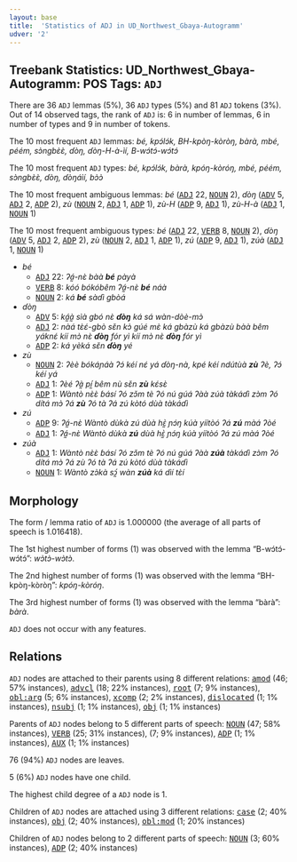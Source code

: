 ```yaml
---
layout: base
title:  'Statistics of ADJ in UD_Northwest_Gbaya-Autogramm'
udver: '2'
---
```


## Treebank Statistics: UD_Northwest_Gbaya-Autogramm: POS Tags: `ADJ`

There are 36 `ADJ` lemmas (5%), 36 `ADJ` types (5%) and 81 `ADJ` tokens (3%).
Out of 14 observed tags, the rank of `ADJ` is: 6 in number of lemmas, 6 in number of types and 9 in number of tokens.

The 10 most frequent `ADJ` lemmas: <em>bé, kpɔ́lɔ́k, BH-kpòŋ-kòròŋ, bàrà, mbé, péém, sɔ̀ngbɛ̀ɛ̀, ɗòŋ, ɗòŋ-H-à-ìí, B-wɔ́tɔ́-wɔ́tɔ́</em>

The 10 most frequent `ADJ` types:  <em>bé, kpɔ́lɔ́k, bàrà, kpóŋ-kòróŋ, mbé, péém, sɔ̀ngbɛ̀ɛ̀, ɗòŋ, ɗòŋáìí, bɔ̀ɔ̀</em>

The 10 most frequent ambiguous lemmas: <em>bé</em> (<tt><a href="gya_autogramm-pos-ADJ.html">ADJ</a></tt> 22, <tt><a href="gya_autogramm-pos-NOUN.html">NOUN</a></tt> 2), <em>ɗòŋ</em> (<tt><a href="gya_autogramm-pos-ADV.html">ADV</a></tt> 5, <tt><a href="gya_autogramm-pos-ADJ.html">ADJ</a></tt> 2, <tt><a href="gya_autogramm-pos-ADP.html">ADP</a></tt> 2), <em>zù</em> (<tt><a href="gya_autogramm-pos-NOUN.html">NOUN</a></tt> 2, <tt><a href="gya_autogramm-pos-ADJ.html">ADJ</a></tt> 1, <tt><a href="gya_autogramm-pos-ADP.html">ADP</a></tt> 1), <em>zù-H</em> (<tt><a href="gya_autogramm-pos-ADP.html">ADP</a></tt> 9, <tt><a href="gya_autogramm-pos-ADJ.html">ADJ</a></tt> 1), <em>zù-H-à</em> (<tt><a href="gya_autogramm-pos-ADJ.html">ADJ</a></tt> 1, <tt><a href="gya_autogramm-pos-NOUN.html">NOUN</a></tt> 1)

The 10 most frequent ambiguous types:  <em>bé</em> (<tt><a href="gya_autogramm-pos-ADJ.html">ADJ</a></tt> 22, <tt><a href="gya_autogramm-pos-VERB.html">VERB</a></tt> 8, <tt><a href="gya_autogramm-pos-NOUN.html">NOUN</a></tt> 2), <em>ɗòŋ</em> (<tt><a href="gya_autogramm-pos-ADV.html">ADV</a></tt> 5, <tt><a href="gya_autogramm-pos-ADJ.html">ADJ</a></tt> 2, <tt><a href="gya_autogramm-pos-ADP.html">ADP</a></tt> 2), <em>zù</em> (<tt><a href="gya_autogramm-pos-NOUN.html">NOUN</a></tt> 2, <tt><a href="gya_autogramm-pos-ADJ.html">ADJ</a></tt> 1, <tt><a href="gya_autogramm-pos-ADP.html">ADP</a></tt> 1), <em>zú</em> (<tt><a href="gya_autogramm-pos-ADP.html">ADP</a></tt> 9, <tt><a href="gya_autogramm-pos-ADJ.html">ADJ</a></tt> 1), <em>zúà</em> (<tt><a href="gya_autogramm-pos-ADJ.html">ADJ</a></tt> 1, <tt><a href="gya_autogramm-pos-NOUN.html">NOUN</a></tt> 1)


* <em>bé</em>
  * <tt><a href="gya_autogramm-pos-ADJ.html">ADJ</a></tt> 22: <em>ʔá̰-nɛ̀ bàà <b>bé</b> pàyà</em>
  * <tt><a href="gya_autogramm-pos-VERB.html">VERB</a></tt> 8: <em>kóó bókóbêm ʔá̰-nɛ̀ <b>bé</b> náà</em>
  * <tt><a href="gya_autogramm-pos-NOUN.html">NOUN</a></tt> 2: <em>ká <b>bé</b> sàɗì gbòá</em>
* <em>ɗòŋ</em>
  * <tt><a href="gya_autogramm-pos-ADV.html">ADV</a></tt> 5: <em>ká̰à̰ sìà gbó nɛ̀ <b>ɗòŋ</b> ká sá wàn-dòè-mɔ̀</em>
  * <tt><a href="gya_autogramm-pos-ADJ.html">ADJ</a></tt> 2: <em>nàá tɛ̀ɛ́-gbò sɛ̌n kɔ̀ gúé mɛ̀ ká gbàzù ká gbàzù bàà bêm yáknɛ́ kíí mɔ̀ nɛ̀ <b>ɗòŋ</b> fór yì kíí mɔ̀ nɛ̀ <b>ɗòŋ</b> fór yì</em>
  * <tt><a href="gya_autogramm-pos-ADP.html">ADP</a></tt> 2: <em>ká yèká sɛ̌n <b>ɗòŋ</b> yé</em>
* <em>zù</em>
  * <tt><a href="gya_autogramm-pos-NOUN.html">NOUN</a></tt> 2: <em>ʔèè bókáɲáà ʔɔ́ kéí nɛ́ yá ɗòŋ-nà, kpé kéí ndútùà <b>zù</b> ʔè, ʔɔ́ kéí yá</em>
  * <tt><a href="gya_autogramm-pos-ADJ.html">ADJ</a></tt> 1: <em>ʔèé ʔà̰ pı̰́ bêm nù sɛ̌n <b>zù</b> kɛ́sɛ̀</em>
  * <tt><a href="gya_autogramm-pos-ADP.html">ADP</a></tt> 1: <em>Wàntò nɛ̀ɛ̀ ɓásí ʔó zɔ̌m tè ʔó nú gúá ʔàà zúà tàkáɗì zɔ̀m ʔó dítá mɔ̀ ʔá <b>zù</b> ʔó tà ʔá zú kòtó dùà tàkáɗì</em>
* <em>zú</em>
  * <tt><a href="gya_autogramm-pos-ADP.html">ADP</a></tt> 9: <em>ʔá̰-nɛ̀ Wàntò dùkà zú dùà hɛ̰̀ ɲɔ́ŋ kúà yíítòó ʔá <b>zú</b> màá ʔòé</em>
  * <tt><a href="gya_autogramm-pos-ADJ.html">ADJ</a></tt> 1: <em>ʔá̰-nɛ̀ Wàntò dùkà <b>zú</b> dùà hɛ̰̀ ɲɔ́ŋ kúà yíítòó ʔá zú màá ʔòé</em>
* <em>zúà</em>
  * <tt><a href="gya_autogramm-pos-ADJ.html">ADJ</a></tt> 1: <em>Wàntò nɛ̀ɛ̀ ɓásí ʔó zɔ̌m tè ʔó nú gúá ʔàà <b>zúà</b> tàkáɗì zɔ̀m ʔó dítá mɔ̀ ʔá zù ʔó tà ʔá zú kòtó dùà tàkáɗì</em>
  * <tt><a href="gya_autogramm-pos-NOUN.html">NOUN</a></tt> 1: <em>Wàntò zɔ̀kà sɔ̰́ wàn <b>zúà</b> ká dìí tɛ̀í</em>

## Morphology

The form / lemma ratio of `ADJ` is 1.000000 (the average of all parts of speech is 1.016418).

The 1st highest number of forms (1) was observed with the lemma “B-wɔ́tɔ́-wɔ́tɔ́”: <em>wɔ̀tɔ̀-wɔ̀tɔ̀</em>.

The 2nd highest number of forms (1) was observed with the lemma “BH-kpòŋ-kòròŋ”: <em>kpóŋ-kòróŋ</em>.

The 3rd highest number of forms (1) was observed with the lemma “bàrà”: <em>bàrà</em>.

`ADJ` does not occur with any features.


## Relations

`ADJ` nodes are attached to their parents using 8 different relations: <tt><a href="gya_autogramm-dep-amod.html">amod</a></tt> (46; 57% instances), <tt><a href="gya_autogramm-dep-advcl.html">advcl</a></tt> (18; 22% instances), <tt><a href="gya_autogramm-dep-root.html">root</a></tt> (7; 9% instances), <tt><a href="gya_autogramm-dep-obl-arg.html">obl:arg</a></tt> (5; 6% instances), <tt><a href="gya_autogramm-dep-xcomp.html">xcomp</a></tt> (2; 2% instances), <tt><a href="gya_autogramm-dep-dislocated.html">dislocated</a></tt> (1; 1% instances), <tt><a href="gya_autogramm-dep-nsubj.html">nsubj</a></tt> (1; 1% instances), <tt><a href="gya_autogramm-dep-obj.html">obj</a></tt> (1; 1% instances)

Parents of `ADJ` nodes belong to 5 different parts of speech: <tt><a href="gya_autogramm-pos-NOUN.html">NOUN</a></tt> (47; 58% instances), <tt><a href="gya_autogramm-pos-VERB.html">VERB</a></tt> (25; 31% instances),  (7; 9% instances), <tt><a href="gya_autogramm-pos-ADP.html">ADP</a></tt> (1; 1% instances), <tt><a href="gya_autogramm-pos-AUX.html">AUX</a></tt> (1; 1% instances)

76 (94%) `ADJ` nodes are leaves.

5 (6%) `ADJ` nodes have one child.

The highest child degree of a `ADJ` node is 1.

Children of `ADJ` nodes are attached using 3 different relations: <tt><a href="gya_autogramm-dep-case.html">case</a></tt> (2; 40% instances), <tt><a href="gya_autogramm-dep-obj.html">obj</a></tt> (2; 40% instances), <tt><a href="gya_autogramm-dep-obl-mod.html">obl:mod</a></tt> (1; 20% instances)

Children of `ADJ` nodes belong to 2 different parts of speech: <tt><a href="gya_autogramm-pos-NOUN.html">NOUN</a></tt> (3; 60% instances), <tt><a href="gya_autogramm-pos-ADP.html">ADP</a></tt> (2; 40% instances)

